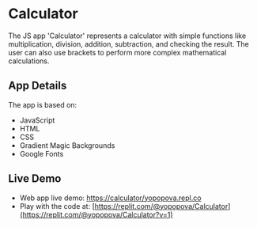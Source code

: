 # Calculator

The JS app 'Calculator' represents a calculator with simple functions like multiplication, division, addition, subtraction, and checking the result. The user can also use brackets to perform more complex mathematical calculations.

## App Details

The app is based on:

- JavaScript
- HTML
- CSS
- Gradient Magic Backgrounds
- Google Fonts

## Live Demo

- Web app live demo: [https://calculator/yopopova.repl.co](https://calculator--yopopova.repl.co)
- Play with the code at: [https://replit.com/@yopopova/Calculator](https://replit.com/@yopopova/Calculator?v=1)